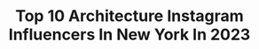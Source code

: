 ---
title: Top 10 Architecture Instagram Influencers In New York In 2023
description: >-
  Find top architecture Instagram influencers in New York in 2023. Most popular hashtags: #newyork #architecture #newyorkcity #nyc.
platform: Instagram
hits: 370
text_top: Analyze the most popular Instagram influencers on inBeat.
text_bottom: Our database has 370 Instagram influencers like this in New York, United States for you to contact.
profiles:
  - username: "imxplorer"
    fullname: >-
      Pavel Bendov
    bio: >-
      Work stuff : @archexplorer Bicoastal: 📍 NY/LA 👇🏻Order my book👇🏻 New Architecture New York
    location: "United States"
    followers: 16201
    engagement: 102
    commentsToLikes: 0.009695
    id: ckapb3jwcyg1z0i78qyv81m6t
    verified: false
    hashtags: "#thehistoryofcars, #imxplorer, #newyork, #losangeles"
  - username: "archexplorer"
    fullname: >-
      Pavel Bendov
    bio: >-
      Architectural & Interior photographer Personal Projects @imxplorer Bicoastal LA/NY 📍 My book 📔New Architecture New York📔
    location: "United States"
    followers: 17194
    engagement: 170
    commentsToLikes: 0.023971
    id: ck5zwm98z6dgz0i14j5smfd99
    verified: false
    hashtags: "#imxplorer, #architecturephotography, #archexplorer, #queens"
  - username: "mchlanglo793"
    fullname: >-
      M I C H A E L   T.   Y O U N G
    bio: >-
      Architecture, New York City, Construction Updates With My Articles On @yimbygram & More On My Stories DM for photo inquiries 📸✉️
    location: "United States"
    followers: 38011
    engagement: 436
    commentsToLikes: 0.028179
    id: ck0w3gprqtbdz0i19ji0kndgc
    verified: false
    hashtags: ""
  - username: "ig__newyork"
    fullname: >-
      New York City
    bio: >-
      🙏Follow @ig__newyork 🙏Follow New York lovers 🙏Tag @ig__newyork for feature 🙏Tag #ig__newyork for sharing your 📸
    location: "United States"
    followers: 184473
    engagement: 296
    commentsToLikes: 0.013728
    id: ck0tyaclcm58c0i19ht3jox94
    verified: false
    hashtags: "#america, #letitsnow, #newyorkphoto, #architecture"
  - username: "picture_of_newyork"
    fullname: >-
      new york City
    bio: >-
      ▶Follow 💗 @picture_of_newyork ▶Daily dose of nyc pictures ▶Daily updates, Tag for future 🥇@picture_of_newyork #picture_of_newyork
    location: "United States"
    followers: 43534
    engagement: 128
    commentsToLikes: 0.024374
    id: ck8t4r21y7r6g0j78was1fhqj
    verified: false
    hashtags: "#newyorkfood, #america, #ny, #nycity"
  - username: "christinebottross"
    fullname: >-
      ChristineB. | Travel | Inspo
    bio: >-
      Stretching my life sides & taking you along with me. 📍#NYC based, #Cairo origins🐪 ✎ christinebottross@gmail.com
    location: "United States"
    followers: 30026
    engagement: 234
    commentsToLikes: 0.066910
    id: ck0u95j7493ut0i19hmqcerhy
    verified: false
    hashtags: "#nyc, #stayandwander, #visitdr, #travelinspo"
  - username: "asthetique.atelier"
    fullname: >-
      Asthetique Atelíer
    bio: >-
      Alchemy For Your Home™ Inspired by Mystical Minimalism 1st Drop | JULY 2021 by @asthetiquegroup
    location: "United States"
    followers: 21498
    engagement: 238
    commentsToLikes: 0.011434
    id: ck6u53f5f7del0j71p84a4smp
    verified: false
    hashtags: "#homedecor, #logomark, #branding, #asthetiqueatelier"
  - username: "discover.n.y.c"
    fullname: >-
      Discover NYC
    bio: >-
      🅽 Daily 𝗧𝗜𝗣𝗦 for your next 𝗡𝗬𝗖 𝗧𝗥𝗜𝗣 🆈 Travel 𝗚𝗨𝗜𝗗𝗘𝗦 by real New Yorkers 🅲 Live 𝗦𝗧𝗢𝗥𝗜𝗘𝗦 everyday from NYC ✈︎ 𝗕𝗘𝗦𝗧 Instagram page if you LOVE NYC
    location: "United States"
    followers: 432071
    engagement: 262
    commentsToLikes: 0.010232
    id: ck0u6yzkv3ct80i19xxcytiny
    verified: false
    hashtags: "#newyorklife, #manhattan, #thisisnewyorkcity, #flynyon"
  - username: "lastsuspect"
    fullname: >-
      🐇
    bio: >-
      Loading ...
    location: "United States"
    followers: 201302
    engagement: 76
    commentsToLikes: 0.013512
    id: ck0vvqv18qctm0i19c8rg0l4s
    verified: false
    hashtags: "#createcommune, #igshotz, #mobilemag, #streetmagazine"
  - username: "joethommas"
    fullname: >-
      Joe Thomas
    bio: >-
      Travel + Architecture Photographer 𖤥 New York Interior work: @joethomasphoto ✉︎ joethomasphoto@gmail.com
    location: "United States"
    followers: 143293
    engagement: 624
    commentsToLikes: 0.015959
    id: ck0tul0u17n2f0i193mgf2u2u
    verified: false
    hashtags: "#thecapstonepi, #ad, #happyworldphotographyday"
---